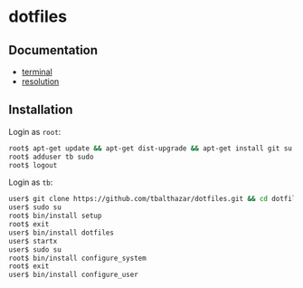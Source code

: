 # dotfiles

## Documentation

- [terminal](doc/terminal.md)
- [resolution](doc/resolution.md)

## Installation

Login as `root`:

```bash
root$ apt-get update && apt-get dist-upgrade && apt-get install git su
root$ adduser tb sudo
root$ logout
```

Login as `tb`:
```bash
user$ git clone https://github.com/tbalthazar/dotfiles.git && cd dotfiles
user$ sudo su
root$ bin/install setup
root$ exit
user$ bin/install dotfiles
user$ startx
user$ sudo su
root$ bin/install configure_system
root$ exit
user$ bin/install configure_user
```
